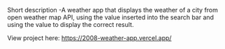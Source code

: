 Short description
-A weather app that displays the weather of a city from open weather map API, using the value inserted into the search bar and using the value to display the correct result.

View project here: 
https://2008-weather-app.vercel.app/